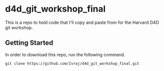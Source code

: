 # d4d_git_workshop_final
This is a repo to hold code that I'll copy and paste from for the Harvard D4D git workshop. 

## Getting Started
In order to download this repo, run the following command. 

```
git clone https://github.com/Ivraj/d4d_git_workshop_final.git
```

